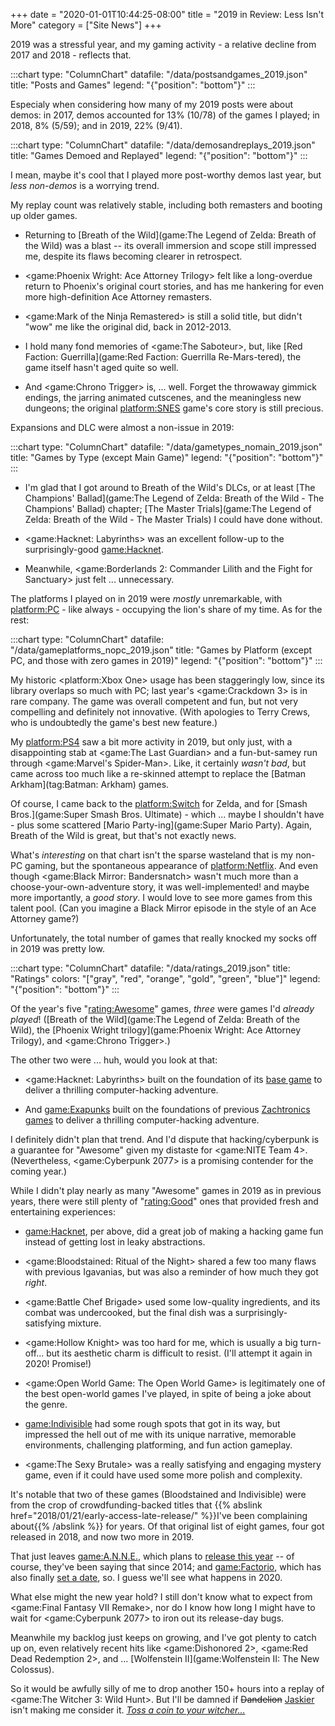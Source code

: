 +++
date = "2020-01-01T10:44:25-08:00"
title = "2019 in Review: Less Isn't More"
category = ["Site News"]
+++

2019 was a stressful year, and my gaming activity - a relative decline from 2017 and 2018 - reflects that.

:::chart
type: "ColumnChart"
datafile: "/data/postsandgames_2019.json"
title: "Posts and Games"
legend: "{\"position\": \"bottom\"}"
:::

Especialy when considering how many of my 2019 posts were about demos: in 2017, demos accounted for 13% (10/78) of the games I played; in 2018, 8% (5/59); and in 2019, 22% (9/41).

:::chart
type: "ColumnChart"
datafile: "/data/demosandreplays_2019.json"
title: "Games Demoed and Replayed"
legend: "{\"position\": \"bottom\"}"
:::

I mean, maybe it's cool that I played more post-worthy demos last year, but <i>less non-demos</i> is a worrying trend.

My replay count was relatively stable, including both remasters and booting up older games.

* Returning to [Breath of the Wild](game:The Legend of Zelda: Breath of the Wild) was a blast -- its overall immersion and scope still impressed me, despite its flaws becoming clearer in retrospect.

* <game:Phoenix Wright: Ace Attorney Trilogy> felt like a long-overdue return to Phoenix's original court stories, and has me hankering for even more high-definition Ace Attorney remasters.

* <game:Mark of the Ninja Remastered> is still a solid title, but didn't "wow" me like the original did, back in 2012-2013.

* I hold many fond memories of <game:The Saboteur>, but, like [Red Faction: Guerrilla](game:Red Faction: Guerrilla Re-Mars-tered), the game itself hasn't aged quite so well.

* And <game:Chrono Trigger> is, ... well.  Forget the throwaway gimmick endings, the jarring animated cutscenes, and the meaningless new dungeons; the original <platform:SNES> game's core story is still precious.

Expansions and DLC were almost a non-issue in 2019:

:::chart
type: "ColumnChart"
datafile: "/data/gametypes_nomain_2019.json"
title: "Games by Type (except Main Game)"
legend: "{\"position\": \"bottom\"}"
:::

* I'm glad that I got around to Breath of the Wild's DLCs, or at least [The Champions' Ballad](game:The Legend of Zelda: Breath of the Wild - The Champions' Ballad) chapter; [The Master Trials](game:The Legend of Zelda: Breath of the Wild - The Master Trials) I could have done without.

* <game:Hacknet: Labyrinths> was an excellent follow-up to the surprisingly-good <game:Hacknet>.

* Meanwhile, <game:Borderlands 2: Commander Lilith and the Fight for Sanctuary> just felt ... unnecessary.

The platforms I played on in 2019 were <i>mostly</i> unremarkable, with <platform:PC> - like always - occupying the lion's share of my time.  As for the rest:

:::chart
type: "ColumnChart"
datafile: "/data/gameplatforms_nopc_2019.json"
title: "Games by Platform (except PC, and those with zero games in 2019)"
legend: "{\"position\": \"bottom\"}"
:::

My historic <platform:Xbox One> usage has been staggeringly low, since its library overlaps so much with PC; last year's <game:Crackdown 3> is in rare company.  The game was overall competent and fun, but not very compelling and definitely not innovative.  (With apologies to Terry Crews, who is undoubtedly the game's best new feature.)

My <platform:PS4> saw a bit more activity in 2019, but only just, with a disappointing stab at <game:The Last Guardian> and a fun-but-samey run through <game:Marvel's Spider-Man>.  Like, it certainly <i>wasn't bad</i>, but came across too much like a re-skinned attempt to replace the [Batman Arkham](tag:Batman: Arkham) games.

Of course, I came back to the <platform:Switch> for Zelda, and for [Smash Bros.](game:Super Smash Bros. Ultimate) - which ... maybe I shouldn't have - plus some scattered [Mario Party-ing](game:Super Mario Party).  Again, Breath of the Wild is great, but that's not exactly news.

What's <i>interesting</i> on that chart isn't the sparse wasteland that is my non-PC gaming, but the spontaneous appearance of <platform:Netflix>.  And even though <game:Black Mirror: Bandersnatch> wasn't much more than a choose-your-own-adventure story, it was well-implemented! and maybe more importantly, a <i>good story</i>.  I would love to see more games from this talent pool.  (Can you imagine a Black Mirror episode in the style of an Ace Attorney game?)

Unfortunately, the total number of games that really knocked my socks off in 2019 was pretty low.

:::chart
type: "ColumnChart"
datafile: "/data/ratings_2019.json"
title: "Ratings"
colors: "[\"gray\", \"red\", \"orange\", \"gold\", \"green\", \"blue\"]"
legend: "{\"position\": \"bottom\"}"
:::

Of the year's five "<rating:Awesome>" games, <i>three</i> were games I'd <i>already played</i>!  ([Breath of the Wild](game:The Legend of Zelda: Breath of the Wild), the [Phoenix Wright trilogy](game:Phoenix Wright: Ace Attorney Trilogy), and <game:Chrono Trigger>.)

The other two were ... huh, would you look at that:

* <game:Hacknet: Labyrinths> built on the foundation of its [base game](game:Hacknet) to deliver a thrilling computer-hacking adventure.

* And <game:Exapunks> built on the foundations of previous [Zachtronics games](tag:Zachtronics) to deliver a thrilling computer-hacking adventure.

I definitely didn't plan that trend.  And I'd dispute that hacking/cyberpunk is a guarantee for "Awesome" given my distaste for <game:NITE Team 4>.  (Nevertheless, <game:Cyberpunk 2077> is a promising contender for the coming year.)

While I didn't play nearly as many "Awesome" games in 2019 as in previous years, there were still plenty of "<rating:Good>" ones that provided fresh and entertaining experiences:

* <game:Hacknet>, per above, did a great job of making a hacking game fun instead of getting lost in leaky abstractions.

* <game:Bloodstained: Ritual of the Night> shared a few too many flaws with previous Igavanias, but was also a reminder of how much they got <i>right</i>.

* <game:Battle Chef Brigade> used some low-quality ingredients, and its combat was undercooked, but the final dish was a surprisingly-satisfying mixture.

* <game:Hollow Knight> was too hard for me, which is usually a big turn-off... but its aesthetic charm is difficult to resist.  (I'll attempt it again in 2020!  Promise!)

* <game:Open World Game: The Open World Game> is legitimately one of the best open-world games I've played, in spite of being a joke about the genre.

* <game:Indivisible> had some rough spots that got in its way, but impressed the hell out of me with its unique narrative, memorable environments, challenging platforming, and fun action gameplay.

* <game:The Sexy Brutale> was a really satisfying and engaging mystery game, even if it could have used some more polish and complexity.

It's notable that two of these games (Bloodstained and Indivisible) were from the crop of crowdfunding-backed titles that {{% abslink href="2018/01/21/early-access-late-release/" %}}I've been complaining about{{% /abslink %}} for years.  Of that original list of eight games, four got released in 2018, and now two more in 2019.

That just leaves <game:A.N.N.E.>, which plans to <a href="https://www.kickstarter.com/projects/1445624543/anne/posts/2719376">release this year</a> -- of course, they've been saying that since 2014; and <game:Factorio>, which has also finally <a href="https://factorio.com/blog/post/fff-321">set a date</a>, so.  I guess we'll see what happens in 2020.

What else might the new year hold?  I still don't know what to expect from <game:Final Fantasy VII Remake>, nor do I know how long I might have to wait for <game:Cyberpunk 2077> to iron out its release-day bugs.

Meanwhile my backlog just keeps on growing, and I've got plenty to catch up on, even relatively recent hits like <game:Dishonored 2>, <game:Red Dead Redemption 2>, and ... [Wolfenstein II](game:Wolfenstein II: The New Colossus).

So it would be awfully silly of me to drop another 150+ hours into a replay of <game:The Witcher 3: Wild Hunt>.  But I'll be damned if <s>Dandelion</s> <a href="https://witcher.fandom.com/wiki/Dandelion/Netflix_series">Jaskier</a> isn't making me consider it.  <i><a href="https://knowyourmeme.com/memes/toss-a-coin-to-your-witcher">Toss a coin to your witcher...</a></i>
